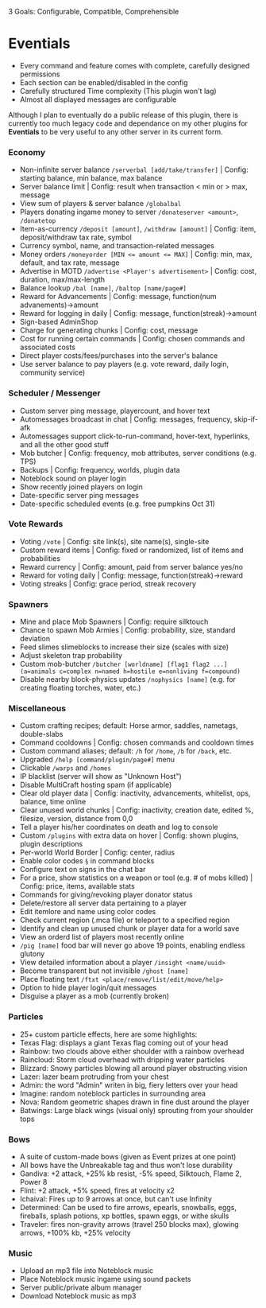 3 Goals: Configurable, Compatible, Comprehensible
# Eventials
* Every command and feature comes with complete, carefully designed permissions
* Each section can be enabled/disabled in the config
* Carefully structured Time complexity (This plugin won't lag)
* Almost all displayed messages are configurable<br>

Although I plan to eventually do a public release of this plugin, there is currently too much legacy code and dependance on my other plugins for **Eventials** to be very useful to any other server in its current form.

### Economy
* Non-infinite server balance `/serverbal [add/take/transfer]` | Config: starting balance, min balance, max balance
* Server balance limit | Config: result when transaction < min or > max, message
* View sum of players & server balance `/globalbal`
* Players donating ingame money to server `/donateserver <amount>`, `/donatetop`
* Item-as-currency `/deposit [amount]`, `/withdraw [amount]` | Config: item, deposit/withdraw tax rate, symbol
* Currency symbol, name, and transaction-related messages
* Money orders `/moneyorder [MIN <= amount <= MAX]` | Config: min, max, default, and tax rate, message
* Advertise in MOTD `/advertise <Player's advertisement>` | Config: cost, duration, max/max-length
* Balance lookup `/bal [name]`, `/baltop [name/page#]`
* Reward for Advancements | Config: message, function(num advanements)->amount
* Reward for logging in daily | Config: message, function(streak)->amount
* Sign-based AdminShop
* Charge for generating chunks | Config: cost, message
* Cost for running certain commands | Config: chosen commands and associated costs
* Direct player costs/fees/purchases into the server's balance
* Use server balance to pay players (e.g. vote reward, daily login, community service)


### Scheduler / Messenger
* Custom server ping message, playercount, and hover text
* Automessages broadcast in chat | Config: messages, frequency, skip-if-afk
* Automessages support click-to-run-command, hover-text, hyperlinks, and all the other good stuff
* Mob butcher | Config: frequency, mob attributes, server conditions (e.g. TPS)
* Backups | Config: frequency, worlds, plugin data
* Noteblock sound on player login
* Show recently joined players on login
* Date-specific server ping messages
* Date-specific scheduled events (e.g. free pumpkins Oct 31)


### Vote Rewards
* Voting `/vote` | Config: site link(s), site name(s), single-site
* Custom reward items | Config: fixed or randomized, list of items and probabilities
* Reward currency | Config: amount, paid from server balance yes/no
* Reward for voting daily | Config: message, function(streak)->reward
* Voting streaks | Config: grace period, streak recovery

### Spawners
* Mine and place Mob Spawners | Config: require silktouch
* Chance to spawn Mob Armies | Config: probability, size, standard deviation
* Feed slimes slimeblocks to increase their size (scales with size)
* Adjust skeleton trap probability
* Custom mob-butcher `/butcher [worldname] [flag1 flag2 ...] (a=animals c=complex n=named h=hostile e=nonliving f=compound)`
* Disable nearby block-physics updates `/nophysics [name]` (e.g. for creating floating torches, water, etc.)

### Miscellaneous
* Custom crafting recipes; default: Horse armor, saddles, nametags, double-slabs
* Command cooldowns | Config: chosen commands and cooldown times
* Custom command aliases; default: `/h` for `/home`, `/b` for `/back`, etc.
* Upgraded `/help [command/plugin/page#]` menu
* Clickable `/warps` and `/homes`
* IP blacklist (server will show as "Unknown Host")
* Disable MultiCraft hosting spam (if applicable)
* Clear old player data | Config: inactivity, advancements, whitelist, ops, balance, time online
* Clear unused world chunks | Config: inactivity, creation date, edited %, filesize, version, distance from 0,0
* Tell a player his/her coordinates on death and log to console
* Custom `/plugins` with extra data on hover | Config: shown plugins, plugin descriptions
* Per-world World Border | Config: center, radius
* Enable color codes `§` in command blocks
* Configure text on signs in the chat bar
* For a price, show statistics on a weapon or tool (e.g. # of mobs killed) | Config: price, items, available stats
* Commands for giving/revoking player donator status
* Delete/restore all server data pertaining to a player
* Edit itemlore and name using color codes
* Check current region (.mca file) or teleport to a specified region
* Identify and clean up unused chunk or player data for a world save
* View an orderd list of players most recently online
* `/pig [name]` food bar will never go above 19 points, enabling endless glutony
* View detailed information about a player `/insight <name/uuid>`
* Become transparent but not invisible `/ghost [name]`
* Place floating text `/ftxt <place/remove/list/edit/move/help>`
* Option to hide player login/quit messages
* Disguise a player as a mob (currently broken)

### Particles
* 25+ custom particle effects, here are some highlights:
* Texas Flag: displays a giant Texas flag coming out of your head
* Rainbow: two clouds above either shoulder with a rainbow overhead
* Raincloud: Storm cloud overhead with dripping water particles
* Blizzard: Snowy particles blowing all around player obstructing vision
* Lazer: lazer beam protruding from your chest
* Admin: the word "Admin" writen in big, fiery letters over your head
* Imagine: random noteblock particles in surrounding area
* Nova: Random geometric shapes drawn in fine dust around the player
* Batwings: Large black wings (visual only) sprouting from your shoulder tops

### Bows
* A suite of custom-made bows (given as Event prizes at one point)
* All bows have the Unbreakable tag and thus won't lose durability
* Gandiva: +2 attack, +25% kb resist, -5% speed, Silktouch, Flame 2, Power 8
* Flint: +2 attack, +5% speed, fires at velocity x2
* Ichaival: Fires up to 9 arrows at once, but can't use Infinity
* Determined: Can be used to fire arrows, epearls, snowballs, eggs, fireballs, splash potions, xp bottles, spawn eggs, or withe skulls
* Traveler: fires non-gravity arrows (travel 250 blocks max), glowing arrows, +100% kb, +25% velocity 

### Music
* Upload an mp3 file into Noteblock music
* Place Noteblock music ingame using sound packets
* Server public/private album manager
* Download Noteblock music as mp3
